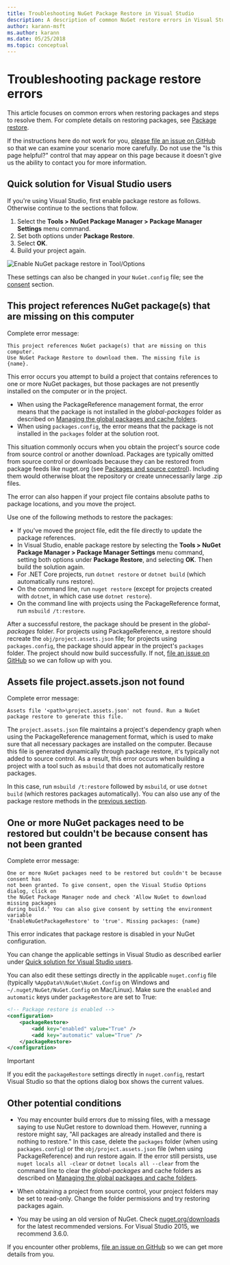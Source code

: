 ```yaml
---
title: Troubleshooting NuGet Package Restore in Visual Studio
description: A description of common NuGet restore errors in Visual Studio and how to troubleshoot them.
author: karann-msft
ms.author: karann
ms.date: 05/25/2018
ms.topic: conceptual
---
```


# Troubleshooting package restore errors

This article focuses on common errors when restoring packages and steps to resolve them. For complete details on restoring packages, see [Package restore](../consume-packages/package-restore.md#enabling-and-disabling-package-restore).

If the instructions here do not work for you, [please file an issue on GitHub](https://github.com/NuGet/docs.microsoft.com-nuget/issues) so that we can examine your scenario more carefully. Do not use the "Is this page helpful?" control that may appear on this page because it doesn't give us the ability to contact you for more information.

## Quick solution for Visual Studio users

If you're using Visual Studio, first enable package restore as follows. Otherwise continue to the sections that follow.

1. Select the **Tools > NuGet Package Manager > Package Manager Settings** menu command.
1. Set both options under **Package Restore**.
1. Select **OK**.
1. Build your project again.

![Enable NuGet package restore in Tool/Options](../consume-packages/media/restore-01-autorestoreoptions.png)

These settings can also be changed in your `NuGet.config` file; see the [consent](#consent) section.

<a name="missing"></a>

## This project references NuGet package(s) that are missing on this computer

Complete error message:

```output
This project references NuGet package(s) that are missing on this computer.
Use NuGet Package Restore to download them. The missing file is {name}.
```

This error occurs you attempt to build a project that contains references to one or more NuGet packages, but those packages are not presently installed on the computer or in the project.

- When using the PackageReference management format, the error means that the package is not installed in the *global-packages* folder as described on [Managing the global packages and cache folders](managing-the-global-packages-and-cache-folders.md).
- When using `packages.config`, the error means that the package is not installed in the `packages` folder at the solution root.

This situation commonly occurs when you obtain the project's source code from source control or another download. Packages are typically omitted from source control or downloads because they can be restored from package feeds like nuget.org (see [Packages and source control](Packages-and-Source-Control.md)). Including them would otherwise bloat the repository or create unnecessarily large .zip files.

The error can also happen if your project file contains absolute paths to package locations, and you move the project.

Use one of the following methods to restore the packages:

- If you've moved the project file, edit the file directly to update the package references.
- In Visual Studio, enable package restore by selecting the **Tools > NuGet Package Manager > Package Manager Settings** menu command, setting both options under **Package Restore**, and selecting **OK**. Then build the solution again.
- For .NET Core projects, run `dotnet restore` or `dotnet build` (which automatically runs restore).
- On the command line, run `nuget restore` (except for projects created with `dotnet`, in which case use `dotnet restore`).
- On the command line with projects using the PackageReference format, run `msbuild /t:restore`.

After a successful restore, the package should be present in the *global-packages* folder. For projects using PackageReference, a restore should recreate the `obj/project.assets.json` file; for projects using `packages.config`, the package should appear in the project's `packages` folder. The project should now build successfully. If not, [file an issue on GitHub](https://github.com/NuGet/docs.microsoft.com-nuget/issues) so we can follow up with you.

<a name="assets"></a>

## Assets file project.assets.json not found

Complete error message:

```output
Assets file '<path>\project.assets.json' not found. Run a NuGet package restore to generate this file.
```

The `project.assets.json` file maintains a project's dependency graph when using the PackageReference management format, which is used to make sure that all necessary packages are installed on the computer. Because this file is generated dynamically through package restore, it's typically not added to source control. As a result, this error occurs when building a project with a tool such as `msbuild` that does not automatically restore packages.

In this case, run `msbuild /t:restore` followed by `msbuild`, or use `dotnet build` (which restores packages automatically). You can also use any of the package restore methods in the [previous section](#missing).

<a name="consent"></a>

## One or more NuGet packages need to be restored but couldn't be because consent has not been granted

Complete error message:

```output
One or more NuGet packages need to be restored but couldn't be because consent has
not been granted. To give consent, open the Visual Studio Options dialog, click on
the NuGet Package Manager node and check 'Allow NuGet to download missing packages
during build.' You can also give consent by setting the environment variable
'EnableNuGetPackageRestore' to 'true'. Missing packages: {name}
```

This error indicates that package restore is disabled in your NuGet configuration.

You can change the applicable settings in Visual Studio as described earlier under [Quick solution for Visual Studio users](#quick-solution-for-visual-studio-users).

You can also edit these settings directly in the applicable `nuget.config` file (typically `%AppData%\NuGet\NuGet.Config` on Windows and `~/.nuget/NuGet/NuGet.Config` on Mac/Linux). Make sure the `enabled` and `automatic` keys under `packageRestore` are set to True:

```xml
<!-- Package restore is enabled -->
<configuration>
    <packageRestore>
        <add key="enabled" value="True" />
        <add key="automatic" value="True" />
    </packageRestore>
</configuration>
```

> [!Important]
> If you edit the `packageRestore` settings directly in `nuget.config`, restart Visual Studio so that the options dialog box shows the current values.

## Other potential conditions

- You may encounter build errors due to missing files, with a message saying to use NuGet restore to download them. However, running a restore might say, "All packages are already installed and there is nothing to restore." In this case, delete the `packages` folder (when using `packages.config`) or the `obj/project.assets.json` file (when using PackageReference) and run restore again. If the error still persists, use `nuget locals all -clear` or `dotnet locals all --clear` from the command line to clear the *global-packages* and cache folders as described on [Managing the global packages and cache folders](managing-the-global-packages-and-cache-folders.md).

- When obtaining a project from source control, your project folders may be set to read-only. Change the folder permissions and try restoring packages again.

- You may be using an old version of NuGet. Check [nuget.org/downloads](https://www.nuget.org/downloads) for the latest recommended versions. For Visual Studio 2015, we recommend 3.6.0.

If you encounter other problems, [file an issue on GitHub](https://github.com/NuGet/docs.microsoft.com-nuget/issues) so we can get more details from you.
